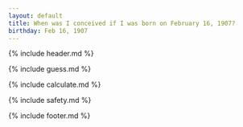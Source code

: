 ```yaml
---
layout: default
title: When was I conceived if I was born on February 16, 1907?
birthday: Feb 16, 1907
---
```


{% include header.md %}

{% include guess.md %}

{% include calculate.md %}

{% include safety.md %}

{% include footer.md %}



